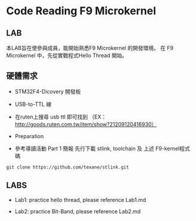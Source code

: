 # Code Reading F9 Microkernel

## LAB
 本LAB旨在使參與成員，能開始熟悉F9 Microkernel 的開發環境。
 在 F9 Microkernel 中，先從實戰程式Hello Thread 開始。 

## 硬體需求
* STM32F4-Dicovery 開發板

* USB-to-TTL 線
 - 在ruten上搜尋 usb ttl  即可找到
  （EX：http://goods.ruten.com.tw/item/show?21209120416930）

* Preparation
 - 參考導讀活動 Part 1 簡報 先行下載 stlink, toolchain 及 上述 F9-kernel程式碼

 ```
 git clone https://github.com/texane/stlink.git
 ```
## LABS
* Lab1: practice hello thread, please reference Lab1.md

* Lab2: practice Bit-Band, please reference Lab2.md
